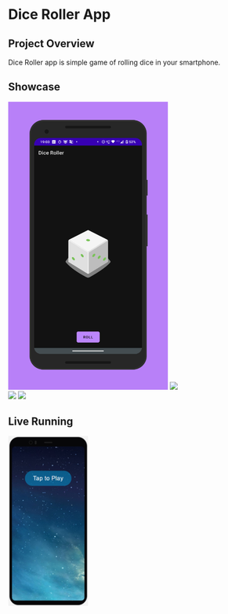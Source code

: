 # Dice Roller App

## Project Overview

Dice Roller app is simple game of rolling dice in your smartphone.

## Showcase

<div>
    <img src="./art/showcase/phone-portrait-showcase-01.png" heigth="640" width="326">
    <img src="./art/showcase/phone-portrait-showcase-02.png" heigth="640" width="326">
</div>
<div>
    <img src="./art/showcase/phone-landscape-showcase-01.png" heigth="326" width="640">
    <img src="./art/showcase/phone-landscape-showcase-02.png" heigth="326" width="640">
</div>

## Live Running

<a href="https://appetize.io/app/mrzyve3b4bgrmg564nzuctyet4?device=pixel4&scale=75&orientation=portrait&osVersion=10.0&deviceColor=black&autoplay=true" target="_blank"><img src="./art/live/Appetize-Pixel4.png" heigth="320" width="163"></a>
